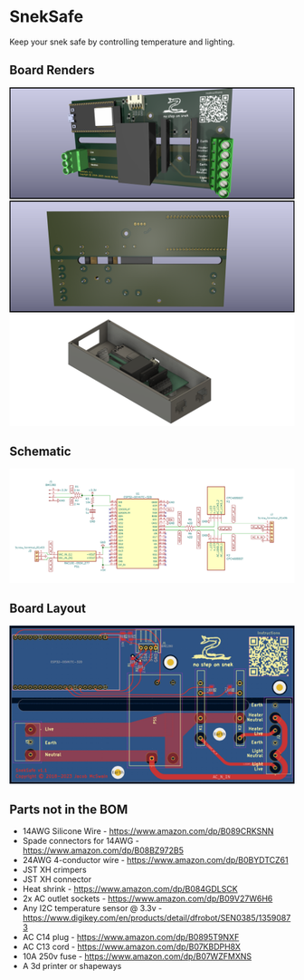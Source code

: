 # SnekSafe

Keep your snek safe by controlling temperature and lighting.

## Board Renders

![Board Top](pics/sneksafe-top.png)
![Board Bottom](pics/sneksafe-bottom.png)
![Board Enclosure](pics/enclosure.png)

## Schematic

[![Schematic](pics/sneksafe-schematic.png)](pdfs/schematic.pdf)

## Board Layout

[![Board Layout](pics/sneksafe-board.png)](pdfs/board.pdf)

## Parts not in the BOM

- 14AWG Silicone Wire - https://www.amazon.com/dp/B089CRKSNN
- Spade connectors for 14AWG - https://www.amazon.com/dp/B08BZ972B5
- 24AWG 4-conductor wire - https://www.amazon.com/dp/B0BYDTCZ61
- JST XH crimpers
- JST XH connector
- Heat shrink - https://www.amazon.com/dp/B084GDLSCK
- 2x AC outlet sockets - https://www.amazon.com/dp/B09V27W6H6
- Any I2C temperature sensor @ 3.3v - https://www.digikey.com/en/products/detail/dfrobot/SEN0385/13590873
- AC C14 plug - https://www.amazon.com/dp/B0895T9NXF
- AC C13 cord - https://www.amazon.com/dp/B07KBDPH8X
- 10A 250v fuse - https://www.amazon.com/dp/B07WZFMXNS
- A 3d printer or shapeways
